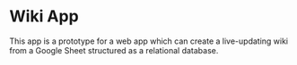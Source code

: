 # Wiki App
This app is a prototype for a web app which can create a live-updating wiki from a Google Sheet structured as a relational database.
